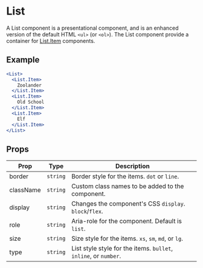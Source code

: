 # List

A List component is a presentational component, and is an enhanced version of the default HTML `<ul>` (or `<ol>`). The List component provide a container for [List.Item](./Item.md) components.

## Example

```jsx
<List>
  <List.Item>
    Zoolander
  </List.Item>
  <List.Item>
    Old School
  </List.Item>
  <List.Item>
    Elf
  </List.Item>
</List>
```


## Props

| Prop | Type | Description |
| --- | --- | --- |
| border | `string` | Border style for the items. `dot` or `line`. |
| className | `string` | Custom class names to be added to the component. |
| display | `string` | Changes the component's CSS `display`. `block`/`flex`. |
| role | `string` | Aria-role for the component. Default is `list`. |
| size | `string` | Size style for the items. `xs`, `sm`, `md`, or `lg`. |
| type | `string` | List style style for the items. `bullet`, `inline`, or `number`. |
